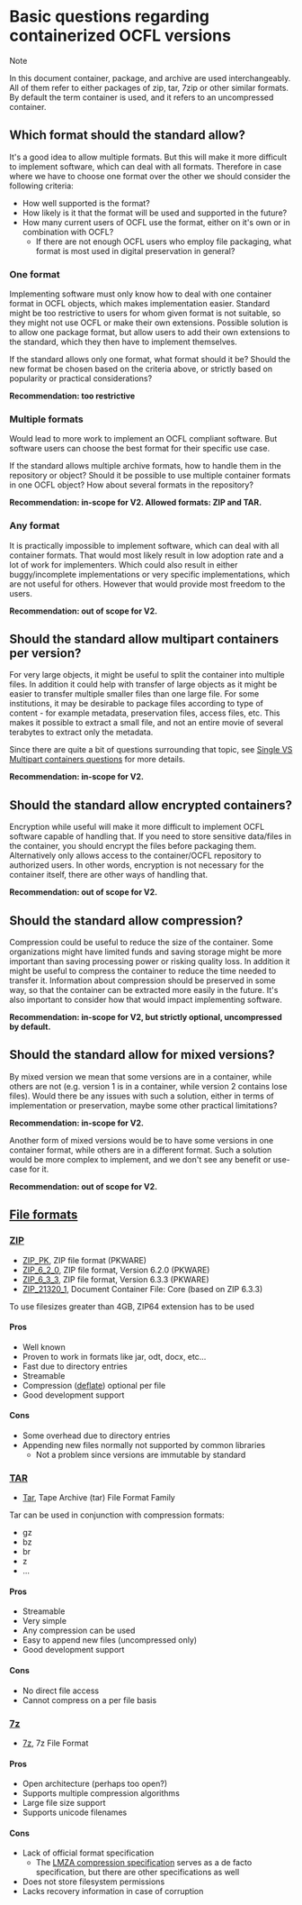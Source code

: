 # Basic questions regarding containerized OCFL versions

> [!NOTE]
> In this document container, package, and archive are used interchangeably.
> All of them refer to either packages of zip, tar, 7zip or other similar formats.
> By default the term container is used, and it refers to an uncompressed container.

## Which format should the standard allow?
It's a good idea to allow multiple formats. 
But this will make it more difficult to implement software, which can deal with all formats.
Therefore in case where we have to choose one format over the other we should consider the following criteria:
- How well supported is the format?
- How likely is it that the format will be used and supported in the future?
- How many current users of OCFL use the format, either on it's own or in combination with OCFL?
  - If there are not enough OCFL users who employ file packaging, what format is most used in digital preservation in general?

### One format
Implementing software must only know how to deal with one container format in OCFL objects, which makes implementation easier.
Standard might be too restrictive to users for whom given format is not suitable, so they might not use OCFL or make their own extensions.
Possible solution is to allow one package format, but allow users to add their own extensions to the standard, which they then have to implement themselves.

If the standard allows only one format, what format should it be?
Should the new format be chosen based on the criteria above, or strictly based on popularity or practical considerations?

**Recommendation: too restrictive**

### Multiple formats
Would lead to more work to implement an OCFL compliant software. 
But software users can choose the best format for their specific use case.

If the standard allows multiple archive formats, how to handle them in the repository or object?
Should it be possible to use multiple container formats in one OCFL object?
How about several formats in the repository?

**Recommendation: in-scope for V2. Allowed formats: ZIP and TAR.**

### Any format
It is practically impossible to implement software, which can deal with all container formats.
That would most likely result in low adoption rate and a lot of work for implementers.
Which could also result in either buggy/incomplete implementations or very specific implementations, which are not useful for others.
However that would provide most freedom to the users.

**Recommendation: out of scope for V2.**

## Should the standard allow multipart containers per version?
For very large objects, it might be useful to split the container into multiple files.
In addition it could help with transfer of large objects as it might be easier to transfer multiple smaller files than one large file.
For some institutions, it may be desirable to package files according to type of content - for example metadata, preservation files, access files, etc. 
This makes it possible to extract a small file, and not an entire movie of several terabytes to extract only the metadata.

Since there are quite a bit of questions surrounding that topic, see [Single VS Multipart containers questions](single-vs-multipart-containers-questions.md) for more details.

**Recommendation: in-scope for V2.**

## Should the standard allow encrypted containers?
Encryption while useful will make it more difficult to implement OCFL software capable of handling that.
If you need to store sensitive data/files in the container, you should encrypt the files before packaging them.
Alternatively only allows access to the container/OCFL repository to authorized users.
In other words, encryption is not necessary for the container itself, there are other ways of handling that.

**Recommendation: out of scope for V2.**

## Should the standard allow compression?
Compression could be useful to reduce the size of the container.
Some organizations might have limited funds and saving storage might be more important than saving processing power or risking quality loss.
In addition it might be useful to compress the container to reduce the time needed to transfer it.
Information about compression should be preserved in some way, so that the container can be extracted more easily in the future.
It's also important to consider how that would impact implementing software.

**Recommendation: in-scope for V2, but strictly optional, uncompressed by default.**

## Should the standard allow for mixed versions?
By mixed version we mean that some versions are in a container, while others are not (e.g. version 1 is in a container, while version 2 contains lose files).
Would there be any issues with such a solution, either in terms of implementation or preservation, maybe some other practical limitations?

**Recommendation: in-scope for V2.**

Another form of mixed versions would be to have some versions in one container format, while others are in a different format.
Such a solution would be more complex to implement, and we don't see any benefit or use-case for it.

**Recommendation: out of scope for V2.**

## [File formats](https://en.wikipedia.org/wiki/List_of_archive_formats)

### [ZIP](https://en.wikipedia.org/wiki/ZIP_(file_format)) 
* [ZIP_PK](https://www.loc.gov/preservation/digital/formats/fdd/fdd000354.shtml), ZIP file format (PKWARE)
* [ZIP_6_2_0](https://www.loc.gov/preservation/digital/formats/fdd/fdd000355.shtml), ZIP file format, Version 6.2.0 (PKWARE)
* [ZIP_6_3_3](https://www.loc.gov/preservation/digital/formats/fdd/fdd000362.shtml), ZIP file format, Version 6.3.3 (PKWARE)
* [ZIP_21320_1](https://www.loc.gov/preservation/digital/formats/fdd/fdd000361.shtml), Document Container File: Core (based on ZIP 6.3.3)

To use filesizes greater than 4GB, ZIP64 extension has to be used

#### Pros
* Well known
* Proven to work in formats like jar, odt, docx, etc...
* Fast due to directory entries
* Streamable
* Compression ([deflate](https://en.wikipedia.org/wiki/Deflate)) optional per file
* Good development support

#### Cons
* Some overhead due to directory entries
* Appending new files normally not supported by common libraries
  * Not a problem since versions are immutable by standard

### [TAR](https://en.wikipedia.org/wiki/Tar_%28computing%29)
* [Tar](https://www.loc.gov/preservation/digital/formats/fdd/fdd000531.shtml), Tape Archive (tar) File Format Family

Tar can be used in conjunction with compression formats:
* gz
* bz
* br
* z
* ...

#### Pros
* Streamable
* Very simple
* Any compression can be used
* Easy to append new files (uncompressed only)
* Good development support

#### Cons
* No direct file access
* Cannot compress on a per file basis 

### [7z](https://en.wikipedia.org/wiki/7z)
* [7z](https://www.loc.gov/preservation/digital/formats/fdd/fdd000539.shtml), 7z File Format

#### Pros
* Open architecture (perhaps too open?)
* Supports multiple compression algorithms
* Large file size support
* Supports unicode filenames

#### Cons
* Lack of official format specification
  * The [LMZA compression specification](https://github.com/jljusten/LZMA-SDK/blob/master/DOC/7zFormat.txt) serves as a de facto specification, but there are other specifications as well
* Does not store filesystem permissions
* Lacks recovery information in case of corruption
